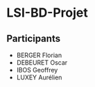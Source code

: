 # LSI-BD-Projet


## Participants 

- BERGER Florian
- DEBEURET Oscar
- IBOS Geoffrey
- LUXEY Aurélien
